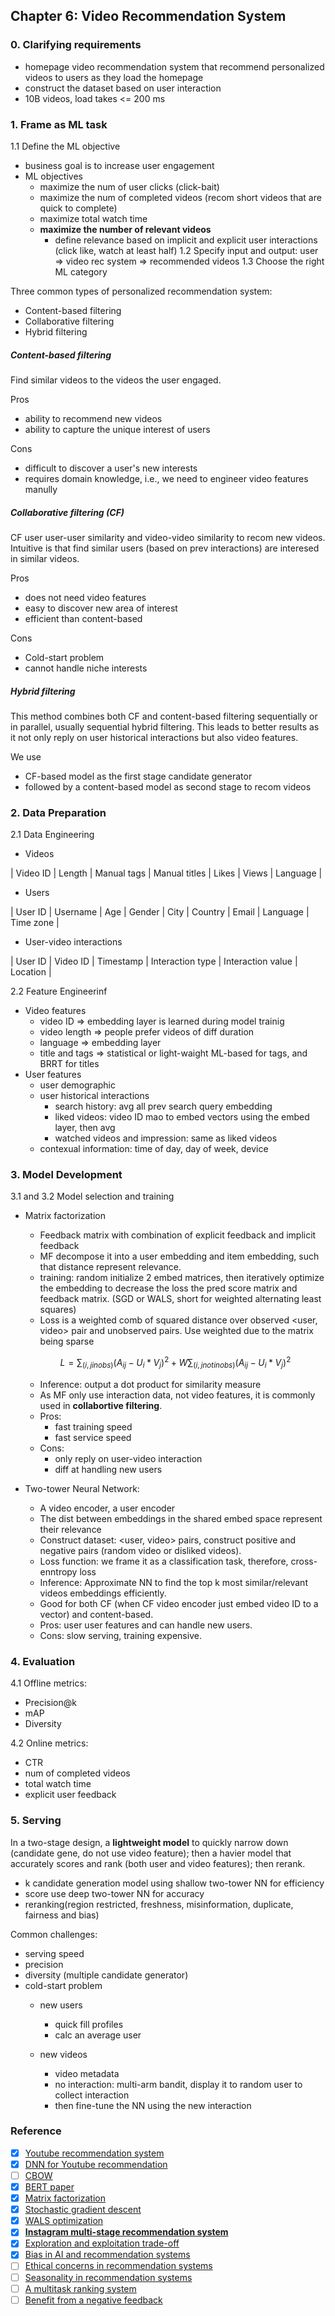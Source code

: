 ## Chapter 6: Video Recommendation System

### 0. Clarifying requirements
- homepage video recommendation system that recommend personalized videos to users as they load the homepage
- construct the dataset based on user interaction
- 10B videos, load takes <= 200 ms

### 1. Frame as ML task
1.1 Define the ML objective
- business goal is to increase user engagement
- ML objectives
    - maximize the num of user clicks (click-bait)
    - maximize the num of completed videos (recom short videos that are quick to complete)
    - maximize total watch time
    - **maximize the number of relevant videos**
        - define relevance based on implicit and explicit user interactions (click like, watch at least half)
1.2 Specify input and output: user => video rec system => recommended videos
1.3 Choose the right ML category

Three common types of personalized recommendation system:
- Content-based filtering
- Collaborative filtering
- Hybrid filtering

##### Content-based filtering
Find similar videos to the videos the user engaged.

Pros
- ability to recommend new videos
- ability to capture the unique interest of users

Cons
- difficult to discover a user's new interests
- requires domain knowledge, i.e., we need to engineer video features manully

##### Collaborative filtering (CF)
CF user user-user similarity and video-video similarity to recom new videos. Intuitive is that find similar users (based on prev interactions) are interesed in similar videos.

Pros
- does not need video features
- easy to discover new area of interest
- efficient than content-based

Cons
- Cold-start problem
- cannot handle niche interests

##### Hybrid filtering
This method combines both CF and content-based filtering sequentially or in parallel, usually sequential hybrid filtering. This leads to better results as it not only reply on user historical interactions but also video features.

We use 
- CF-based model as the first stage candidate generator
- followed by a content-based model as second stage to recom videos

### 2. Data Preparation
2.1 Data Engineering
- Videos

| Video ID | Length | Manual tags | Manual titles | Likes | Views | Language |

- Users

| User ID | Username | Age | Gender | City | Country | Email | Language | Time zone | 

- User-video interactions

| User ID | Video ID | Timestamp | Interaction type | Interaction value | Location |

2.2 Feature Engineerinf

- Video features
    - video ID => embedding layer is learned during model trainig
    - video length => people prefer videos of diff duration
    - language => embedding layer
    - title and tags => statistical or light-waight ML-based for tags, and BRRT for titles
- User features
    - user demographic
    - user historical interactions
        - search history: avg all prev search query embedding
        - liked videos: video ID mao to embed vectors using the embed layer, then avg 
        - watched videos and impression: same as liked videos
    - contexual information: time of day, day of week, device

### 3. Model Development
3.1 and 3.2 Model selection and training

- Matrix factorization
    - Feedback matrix with combination of explicit feedback and implicit feedback
    - MF decompose it into a user embedding and item embedding, such that distance represent relevance.
    - training: random initialize 2 embed matrices, then iteratively optimize the embedding to decrease the loss the pred score matrix and feedback matrix. (SGD or WALS, short for weighted alternating least squares)
    - Loss is a weighted comb of squared distance over observed <user, video> pair and unobserved pairs. Use weighted due to the matrix being sparse
    ```math
    L = \sum_{(i,j in obs)} (A_{ij} - U_i * V_j) ^ 2 + W \sum_{(i,j not in obs)} (A_{ij} - U_i * V_j) ^ 2
    ```
    - Inference: output a dot product for similarity measure
    - As MF only use interaction data, not video features, it is commonly used in **collabortive filtering**.
    - Pros:
        - fast training speed
        - fast service speed
    - Cons:
        - only reply on user-video interaction
        - diff at handling new users

- Two-tower Neural Network:
    - A video encoder, a user encoder
    - The dist between embeddings in the shared embed space represent their relevance
    - Construct dataset: <user, video> pairs, construct positive and negative pairs (random video or disliked videos).
    - Loss function: we frame it as a classification task, therefore, cross-enntropy loss
    - Inference: Approximate NN to find the top k most similar/relevant videos embeddings efficiently.
    - Good for both CF (when CF video encoder just embed video ID to a vector) and content-based. 
    - Pros: user user features and can handle new users.
    - Cons: slow serving, training expensive.

### 4. Evaluation
4.1 Offline metrics:
- Precision@k
- mAP
- Diversity

4.2 Online metrics:
- CTR
- num of completed videos
- total watch time
- explicit user feedback

### 5. Serving
In a two-stage design, a **lightweight model** to quickly narrow down (candidate gene, do not use video feature); then a havier model that accurately scores and rank (both user and video features); then rerank.

- k candidate generation model using shallow two-tower NN for efficiency
- score use deep two-tower NN for accuracy
- reranking(region restricted, freshness, misinformation, duplicate, fairness and bias)

Common challenges:
- serving speed
- precision
- diversity (multiple candidate generator)
- cold-start problem
    - new users
        - quick fill profiles
        - calc an average user
        
    - new videos
        - video metadata 
        - no interaction: multi-arm bandit, display it to random user to collect interaction
        - then fine-tune the NN using the new interaction



### Reference
- [x] [Youtube recommendation system](https://blog.youtube/inside-youtube/on-youtubes-recommendation-system/)
- [x] [DNN for Youtube recommendation](http://static.googleusercontent.com/media/research.google.com/en//pubs/archive/45530.pdf)
- [ ] [CBOW](https://arxiv.org/pdf/1301.3781.pdf)
- [x] [BERT paper](https://arxiv.org/abs/1810.04805)
- [x] [Matrix factorization](https://developers.google.com/machine-learning/recommendation/collaborative/matrix)
- [x] [Stochastic gradient descent](https://en.wikipedia.org/wiki/Stochastic_gradient_descent)
- [x] [WALS optimization](https://fairyonice.github.io/Learn-about-collaborative-filtering-and-weighted-alternating-least-square-with-tensorflow.html)
- [x] [**Instagram multi-stage recommendation system**](https://instagram-engineering.com/powered-by-ai-instagrams-explore-recommender-system-7ca901d2a882)
- [x] [Exploration and exploitation trade-off](https://en.wikipedia.org/wiki/Multi-armed_bandit)
- [x] [Bias in AI and recommendation systems](https://www.searchenginejournal.com/biases-search-recommender-systems/339319/)
- [ ] [Ethical concerns in recommendation systems](https://link.springer.com/article/10.1007/s00146-020-00950-y)
- [ ] [Seasonality in recommendation systems](https://www.computer.org/csdl/proceedings-article/big-data/2019/09005954/1hJsfgT0qL6)
- [ ] [A multitask ranking system](https://daiwk.github.io/assets/youtube-multitask.pdf)
- [ ] [Benefit from a negative feedback](https://arxiv.org/pdf/1607.04228.pdf)
